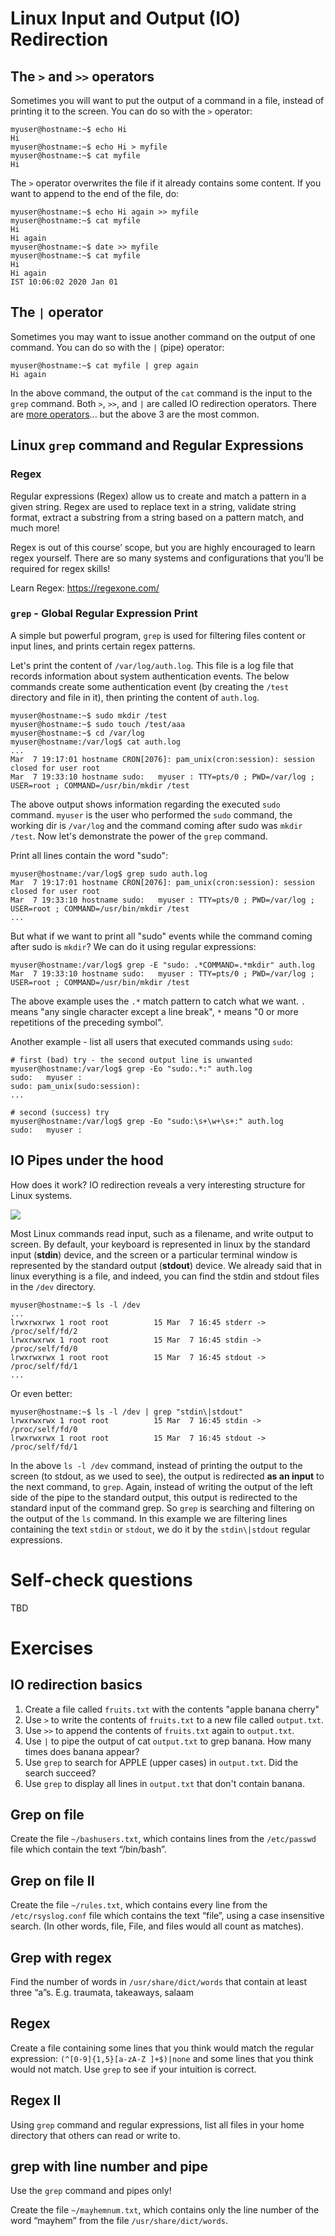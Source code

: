 # Linux Input and Output (IO) Redirection


## The `>` and `>>` operators

Sometimes you will want to put the output of a command in a file, instead of printing it to the screen. You can do so with the `>` operator:

```console
myuser@hostname:~$ echo Hi
Hi
myuser@hostname:~$ echo Hi > myfile
myuser@hostname:~$ cat myfile
Hi
```

The `>` operator overwrites the file if it already contains some content. If you want to append to the end of the file, do:

```console
myuser@hostname:~$ echo Hi again >> myfile
myuser@hostname:~$ cat myfile
Hi
Hi again
myuser@hostname:~$ date >> myfile
myuser@hostname:~$ cat myfile
Hi
Hi again
IST 10:06:02 2020 Jan 01
```

## The `|` operator

Sometimes you may want to issue another command on the output of one command. You can do so with the `|` (pipe) operator:

```console
myuser@hostname:~$ cat myfile | grep again
Hi again
```

In the above command, the output of the `cat` command is the input to the `grep` command.
Both `>`, `>>`, and `|` are called IO redirection operators. There are [more operators](https://tldp.org/LDP/abs/html/io-redirection.html)... but the above 3 are the most common.

## Linux `grep` command and Regular Expressions

### Regex

Regular expressions (Regex) allow us to create and match a pattern in a given string. Regex are used to replace text in a string, validate string format, extract a substring from a string based on a pattern match, and much more!

Regex is out of this course’ scope, but you are highly encouraged to learn regex yourself. There are so many systems and configurations that you’ll be required for regex skills!

Learn Regex: https://regexone.com/


### `grep` - Global Regular Expression Print

A simple but powerful program, `grep` is used for filtering files content or input lines, and prints certain regex patterns.

Let's print the content of `/var/log/auth.log`. This file is a log file that records information about system authentication events. The below commands create some authentication event (by creating the `/test` directory and file in it), then printing the content of `auth.log`.

```console
myuser@hostname:~$ sudo mkdir /test
myuser@hostname:~$ sudo touch /test/aaa
myuser@hostname:~$ cd /var/log
myuser@hostname:/var/log$ cat auth.log
...
Mar  7 19:17:01 hostname CRON[2076]: pam_unix(cron:session): session closed for user root
Mar  7 19:33:10 hostname sudo:   myuser : TTY=pts/0 ; PWD=/var/log ; USER=root ; COMMAND=/usr/bin/mkdir /test
```

The above output shows information regarding the executed `sudo` command. `myuser` is the user who performed the `sudo` command, the working dir is `/var/log` and the command coming after sudo was `mkdir /test`.
Now let's demonstrate the power of the `grep` command.

Print all lines contain the word "sudo":

```console
myuser@hostname:/var/log$ grep sudo auth.log
Mar  7 19:17:01 hostname CRON[2076]: pam_unix(cron:session): session closed for user root
Mar  7 19:33:10 hostname sudo:   myuser : TTY=pts/0 ; PWD=/var/log ; USER=root ; COMMAND=/usr/bin/mkdir /test
...
```

But what if we want to print all "sudo" events while the command coming after sudo is `mkdir`? We can do it using regular expressions:

```console
myuser@hostname:/var/log$ grep -E "sudo: .*COMMAND=.*mkdir" auth.log
Mar  7 19:33:10 hostname sudo:   myuser : TTY=pts/0 ; PWD=/var/log ; USER=root ; COMMAND=/usr/bin/mkdir /test
```

The above example uses the `.*` match pattern to catch what we want. `.` means "any single character except a line break", `*` means "0 or more repetitions of the preceding symbol".

Another example - list all users that executed commands using `sudo`:

```console
# first (bad) try - the second output line is unwanted
myuser@hostname:/var/log$ grep -Eo "sudo:.*:" auth.log
sudo:   myuser :
sudo: pam_unix(sudo:session):
...

# second (success) try
myuser@hostname:/var/log$ grep -Eo "sudo:\s+\w+\s+:" auth.log
sudo:   myuser :
```

## IO Pipes under the hood

How does it work? IO redirection reveals a very interesting structure for Linux systems.

![](../.img/ioredirect.png)

Most Linux commands read input, such as a filename, and write output to screen. By default, your keyboard is represented in linux by the standard input (**stdin**) device, and the screen or a particular terminal window is represented by the standard output (**stdout**) device. We already said that in linux everything is a file, and indeed, you can find the stdin and stdout files in the `/dev` directory.

```console
myuser@hostname:~$ ls -l /dev
...
lrwxrwxrwx 1 root root          15 Mar  7 16:45 stderr -> /proc/self/fd/2
lrwxrwxrwx 1 root root          15 Mar  7 16:45 stdin -> /proc/self/fd/0
lrwxrwxrwx 1 root root          15 Mar  7 16:45 stdout -> /proc/self/fd/1
...
```

Or even better:

```console
myuser@hostname:~$ ls -l /dev | grep "stdin\|stdout"
lrwxrwxrwx 1 root root          15 Mar  7 16:45 stdin -> /proc/self/fd/0
lrwxrwxrwx 1 root root          15 Mar  7 16:45 stdout -> /proc/self/fd/1
```

In the above `ls -l /dev` command, instead of printing the output to the screen (to stdout, as we used to see), the output is redirected **as an input** to the next command, to `grep`. Again, instead of writing the output of the left side of the pipe to the standard output, this output is redirected to the standard input of the command grep.
So `grep` is searching and filtering on the output of the `ls` command. 
In this example we are filtering lines containing the text `stdin` or `stdout`, we do it by the `stdin\|stdout` regular expressions.

# Self-check questions

TBD

# Exercises

## IO redirection basics

1. Create a file called `fruits.txt` with the contents "apple banana cherry"
2. Use `>` to write the contents of `fruits.txt` to a new file called `output.txt`.
3. Use `>>` to append the contents of `fruits.txt` again to `output.txt`.
4. Use `|` to pipe the output of cat `output.txt` to grep banana. How many times does banana appear?
5. Use `grep` to search for APPLE (upper cases) in `output.txt`. Did the search succeed?
6. Use `grep` to display all lines in `output.txt` that don't contain banana.

## Grep on file

Create the file `~/bashusers.txt`, which contains lines from the `/etc/passwd` file which contain the text “/bin/bash”.

## Grep on file II

Create the file `~/rules.txt`, which contains every line from the `/etc/rsyslog.conf` file which contains the text “file”, using a case insensitive search.
(In other words, file, File, and files would all count as matches).

## Grep with regex

Find the number of words in `/usr/share/dict/words` that contain at least three “a”s. E.g. traumata, takeaways, salaam


## Regex

Create a file containing some lines that you think would match the regular expression: `(^[0-9]{1,5}[a-zA-Z ]+$)|none` and some lines that you think would not match. 
Use `grep` to see if your intuition is correct.

## Regex II

Using `grep` command and regular expressions, list all files in your home directory that others can read or write to.


## grep with line number and pipe

Use the `grep` command and pipes only!

Create the file `~/mayhemnum.txt`, which contains only the line number of the word “mayhem” from the file `/usr/share/dict/words`.

